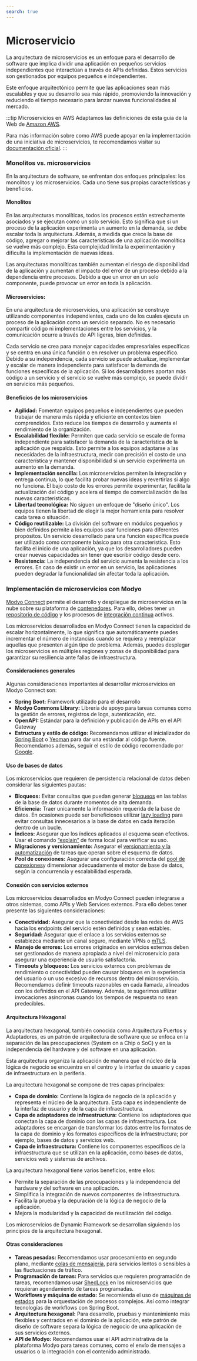 ```yaml
---
search: true
---
```


# Microservicio

La arquitectura de microservicios es un enfoque para el desarrollo de software que implica dividir una aplicación en pequeños servicios independientes que interactúan a través de APIs definidas. Estos servicios son gestionados por equipos pequeños e independientes.

Este enfoque arquitectónico permite que las aplicaciones sean más escalables y que su desarrollo sea más rápido, promoviendo la innovación y reduciendo el tiempo necesario para lanzar nuevas funcionalidades al mercado.

:::tip Microservicios en AWS
Adaptamos las definiciones de esta guía de la Web de [Amazon AWS](https://aws.amazon.com).

Para más información sobre como AWS puede apoyar en la implementación de una iniciativa de microservicios, te recomendamos visitar su [documentación oficial](https://aws.amazon.com/microservices).
:::

### Monolitos vs. microservicios

En la arquitectura de software, se enfrentan dos enfoques principales: los monolitos y los microservicios. Cada uno tiene sus propias características y beneficios.

#### Monolitos
En las arquitecturas monolíticas, todos los procesos están estrechamente asociados y se ejecutan como un solo servicio. Esto significa que si un proceso de la aplicación experimenta un aumento en la demanda, se debe escalar toda la arquitectura. Además, a medida que crece la base de código, agregar o mejorar las características de una aplicación monolítica se vuelve más complejo. Esta complejidad limita la experimentación y dificulta la implementación de nuevas ideas.

Las arquitecturas monolíticas también aumentan el riesgo de disponibilidad de la aplicación y  aumentan el impacto del error de un proceso debido a la dependencia entre procesos. Debido a que un error en un solo componente, puede provocar un error en toda la aplicación.

#### Microservicios:
En una arquitectura de microservicios, una aplicación se construye utilizando componentes independientes, cada uno de los cuales ejecuta un proceso de la aplicación como un servicio separado. No es necesario compartir código ni implementaciones entre los servicios, y la comunicación ocurre a través de API ligeras, bien definidas.

Cada servicio se crea para manejar capacidades empresariales específicas y se centra en una única función o en resolver un problema específico.  Debido a su independencia, cada servicio se puede actualizar, implementar y escalar de manera independiente para satisfacer la demanda de funciones específicas de la aplicación. Si los desarrolladores aportan más código a un servicio y el servicio se vuelve más complejo, se puede dividir en servicios más pequeños.

#### Beneficios de los microservicios

- **Agilidad:** Fomentan equipos pequeños e independientes que pueden trabajar de manera más rápida y eficiente en contextos bien comprendidos. Esto reduce los tiempos de desarrollo y aumenta el rendimiento de la organización.
- **Escalabilidad flexible:** Permiten que cada servicio se escale de forma independiente para satisfacer la demanda de la característica de la aplicación que respalda. Esto permite a los equipos adaptarse a las necesidades de la infraestructura, medir con precisión el costo de una característica y mantener disponibilidad si un servicio experimenta un aumento en la demanda.
- **Implementación sencilla:** Los microservicios permiten la integración y entrega continua, lo que facilita probar nuevas ideas y revertirlas si algo no funciona. El bajo costo de los errores permite experimentar, facilita la actualización del código y acelera el tiempo de comercialización de las nuevas características.
- **Libertad tecnológica:** No siguen un enfoque de "diseño único". Los equipos tienen la libertad de elegir la mejor herramienta para resolver cada tarea o situación.
- **Código reutilizable:** La división del software en módulos pequeños y bien definidos permite a los equipos usar funciones para diferentes propósitos. Un servicio desarrollado para una función específica puede ser utilizado como componente básico para otra característica. Esto facilita el inicio de una aplicación, ya que los desarrolladores pueden crear nuevas capacidades sin tener que escribir código desde cero.
- **Resistencia:** La independencia del servicio aumenta la resistencia a los errores. En caso de existir un error en un servicio, las aplicaciones pueden degradar la funcionalidad sin afectar toda la aplicación.

### Implementación de microservicios con Modyo

[Modyo Connect](/es/connect) permite el desarrollo y despliegue de microservicios en la nube sobre su plataforma de [contenedores](/es/connect/components/infrastructure.md#contenedores). Para ello, debes tener un [repositorio de código](/es/connect/components/development.md#repositorio-de-codigo) y los procesos de [integración continua](/es/connect/components/development.md#integracion-continua) activos.

Los microservicios desarrollados en Modyo Connect tienen la capacidad de escalar horizontalmente, lo que significa que automáticamente puedes incrementar el número de instancias cuando se requiera y reemplazar aquellas que presenten algún tipo de problema. Además, puedes desplegar los microservicios en múltiples regiones y zonas de disponibilidad para garantizar su resiliencia ante fallas de infraestructura.

#### Consideraciones generales

Algunas consideraciones importantes al desarrollar microservicios en Modyo Connect son:

- **Spring Boot:** Framework utilizado para el desarrollo
- **Modyo Commons Library:** Librería de apoyo para tareas comunes como la gestión de errores, registros de logs,
  autenticación, etc.
- **OpenAPI:** Estándar para la definición y publicación de APIs en el API Gateway
- **Estructura y estilo de código:** Recomendamos utilizar el inicializador de [Spring Boot](https://start.spring.io)
  o [Yeoman](https://yeoman.io/generators) para dar una estándar al código fuente. Recomendamos además, seguir el
  estilo de código recomendado por [Google](https://google.github.io/styleguide/javaguide.html).

#### Uso de bases de datos

Los microservicios que requieren de persistencia relacional de datos deben considerar las siguientes pautas:

- **Bloqueos:** Evitar consultas que puedan generar [bloqueos](https://www.baeldung.com/jpa-pessimistic-locking) en las tablas de la base de datos durante momentos de alta demanda.
- **Eficiencia:** Traer unicamente la información requerida de la base de datos. En ocasiones puede ser beneficiosos utilizar [lazy loading](https://www.baeldung.com/hibernate-lazy-eager-loading) para evitar consultas innecesarios a la base de datos en cada iteración dentro de un bucle.
- **Índices:** Asegurar que los índices aplicados al esquema sean efectivos. Usar el comando [“explain”](https://dev.mysql.com/doc/refman/8.0/en/using-explain.html) de forma local para verificar su uso.
- **Migraciones y versionamiento:** Asegurar el [versionamiento y la automatización](https://flywaydb.org) de tareas que operan sobre el esquema de datos.
- **Pool de conexiones:** Asegurar una configuración correcta del [pool de conexiones](https://www.baeldung.com/java-connection-pooling)y dimensionar adecuadamente el motor de base de datos, según la concurrencia y escalabilidad esperada.

#### Conexión con servicios externos

Los microservicios desarrollados en Modyo Connect pueden integrarse a otros sistemas, como APIs y Web Services externos. Para ello debes tener presente las siguientes consideraciones:

- **Conectividad:** Asegurar que la conectividad desde las redes de AWS hacia los endpoints del servicio estén definidos y sean estables.
- **Seguridad:** Asegurar que el enlace a los servicios externos se establezca mediante un canal seguro, mediante VPNs o [mTLS](https://www.cloudflare.com/learning/access-management/what-is-mutual-tls/).
- **Manejo de errores:** Los errores originados en servicios externos deben ser gestionados de manera apropiada a nivel del microservicio para asegurar una experiencia de usuario satisfactoria.
- **Timeouts y bloqueos:** Los servicios externos con problemas de rendimiento o conectividad pueden causar bloqueos en la experiencia del usuario o un uso excesivo de recursos dentro del microservicio. Recomendamos definir timeouts razonables en cada llamada, alineados con los definidos en el API Gateway. Además, te sugerimos utilizar invocaciones asíncronas cuando los tiempos de respuesta no sean predecibles.

#### Arquitectura Héxagonal
La arquitectura hexagonal, también conocida como Arquitectura Puertos y Adaptadores, es un patrón de arquitectura de software que se enfoca en la separación de las preocupaciones (System on a Chip o SoC) y en la independencia del hardware y del software en una aplicación.

Esta arquitectura organiza la aplicación de manera que el núcleo de la lógica de negocio se encuentra en el centro y la interfaz de usuario y capas de infraestructura en la periferia.

La arquitectura hexagonal se compone de tres capas principales:

- **Capa de dominio:** Contiene la lógica de negocio de la aplicación y representa el núcleo de la arquitectura. Esta capa es independiente de la interfaz de usuario y de la capa de infraestructura.
- **Capa de adaptadores de infraestructura:** Contiene los adaptadores que conectan la capa de dominio con las capas de infraestructura. Los adaptadores se encargan de transformar los datos entre los formatos de la capa de dominio y los formatos específicos de la infraestructura; por ejemplo, bases de datos y servicios web.
- **Capa de infraestructura:** Contiene los componentes específicos de la infraestructura que se utilizan en la aplicación, como bases de datos, servicios web y sistemas de archivos.

La arquitectura hexagonal tiene varios beneficios, entre ellos:

- Permite la separación de las preocupaciones y la independencia del hardware y del software en una aplicación.
- Simplifica la integración de nuevos componentes de infraestructura.
- Facilita la prueba y la depuración de la lógica de negocio de la aplicación.
- Mejora la modularidad y la capacidad de reutilización del código.

Los microservicios de Dynamic Framework se desarrollan siguiendo los principios de la arquitectura hexagonal.


#### Otras consideraciones

- **Tareas pesadas:** Recomendamos usar procesamiento en segundo plano, mediante [colas de mensajería](../components/infrastructure.md#colas-de-mensajeria), para servicios lentos o sensibles a las fluctuaciones de tráfico.
- **Programación de tareas:** Para servicios que requieren programación de tareas, recomendamos usar [ShedLock](https://www.baeldung.com/shedlock-spring) en los microservicios que requieran agendamiento de tareas programadas.
- **Workflows y máquina de estado:** Se recomienda el uso de [máquinas de estados](https://www.baeldung.com/spring-state-machine) para la orquestación de procesos complejos. Así como integrar tecnologías de workflows con Spring Boot.
- **Arquitectura hexagonal:** Para desarrollo, pruebas y mantenimiento más flexibles y centrados en el dominio de la aplicación, este patrón de diseño de software separa la lógica de negocio de una aplicación de sus servicios externos.
- **API de Modyo:** Recomendamos usar el API administrativa de la plataforma Modyo para tareas comunes, como el envío de mensajes a usuarios o la integración con el contenido administrado.
